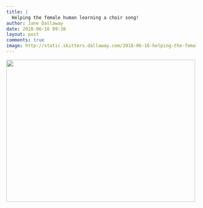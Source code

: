 ```yaml
---
title: |
  Helping the female human learning a choir song!
author: Jane Dallaway
date: 2018-06-16 09:38
layout: post
comments: true
image: http://static.skitters.dallaway.com/2018-06-16-helping-the-female-human-learning-a-choir-song-thumb-1-IMG-3852.JPG
---
```


<div>
        <a href="http://static.skitters.dallaway.com/2018-06-16-helping-the-female-human-learning-a-choir-song-fullsize-1-IMG-3852.JPG">
          <img src="http://static.skitters.dallaway.com/2018-06-16-helping-the-female-human-learning-a-choir-song-thumb-1-IMG-3852.JPG" width="500" height="375"/>
        </a>
      </div>


  
      